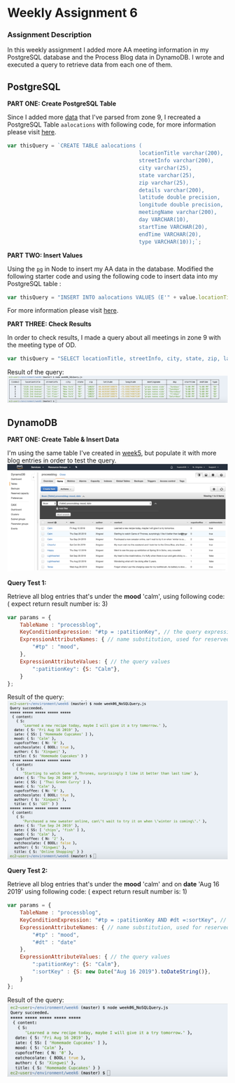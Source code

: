 # Weekly Assignment 6

### Assignment Description
In this weekly assignment I added more AA meeting information in my PostgreSQL database and the Process Blog data in DynamoDB. I wrote and executed a query to retrieve data from each one of them. 

## PostgreSQL

**PART ONE: Create PostgreSQL Table**

Since I added more [data](https://github.com/Xingwei726/data-structures/blob/master/week3/data/AA09.csv) that I've parsed from zone 9, I recreated a PostgreSQL Table `aalocations` with following code, for more information please visit [here](https://github.com/Xingwei726/data-structures/blob/master/week4/week04_createTable.js).
```javascript
var thisQuery = `CREATE TABLE aalocations (
                                          locationTitle varchar(200),
                                          streetInfo varchar(200),
                                          city varchar(25),
                                          state varchar(25),
                                          zip varchar(25),
                                          details varchar(200),
                                          latitude double precision,
                                          longitude double precision,
                                          meetingName varchar(200), 
                                          day VARCHAR(10),
                                          startTime VARCHAR(20),
                                          endTime VARCHAR(20),
                                          type VARCHAR(10));`;
```
**PART TWO: Insert Values**

Using the [`pg`](https://node-postgres.com/) in Node to insert my AA data in the database. Modified the following starter code and using the following code to insert data into my PostgreSQL table :
```javascript
var thisQuery = "INSERT INTO aalocations VALUES (E'" + value.locationTitle + "','" + value.streetInfo + "', '" + value.city + "', '" + value.state + "', '"+ value.zip + "', '" + value.details + "', '" + value.latitude + "', '"+value.longitude + "', '" + value.meetingName + "', '" + value.day + "', '" + value.startTime + "', '" + value.endTime + "', '" + value.type + "');";
```
For more information please visit [here](https://github.com/Xingwei726/data-structures/blob/master/week4/week04_insertData.js).

**PART THREE: Check Results**

In order to check results, I made a query about all meetings in zone 9 with the meeting type of OD.
```Javascript
var thisQuery = "SELECT locationTitle, streetInfo, city, state, zip, latitude, longitude, meetingName, day, startTime, endTime, type FROM aalocations WHERE type ='OD';";
```
Result of the query:
![](SQLConsole.jpg)

## DynamoDB
**PART ONE: Create Table & Insert Data**

I'm using the same table I've created in [week5](https://github.com/Xingwei726/data-structures/blob/master/week5/week05.js), but populate it with more blog entries in order to test the query.
![](DynamoDB.jpg)

**Query Test 1:**

Retrieve all blog entries that's under the **mood** 'calm', using following code: ( expect return result number is: 3)
```javascript
var params = {
    TableName : "processblog",
    KeyConditionExpression: "#tp = :patitionKey", // the query expression
    ExpressionAttributeNames: { // name substitution, used for reserved words in DynamoDB
        "#tp" : "mood",
    },
    ExpressionAttributeValues: { // the query values
        ":patitionKey": {S: "Calm"},
    }
};
```
Result of the query:
![](NoSQL1.jpg)

**Query Test 2:**

Retrieve all blog entries that's under the **mood** 'calm' and on **date** 'Aug 16 2019' using following code: ( expect return result number is: 1)
```javascript
var params = {
    TableName : "processblog",
    KeyConditionExpression: "#tp = :patitionKey AND #dt =:sortKey", // the query expression
    ExpressionAttributeNames: { // name substitution, used for reserved words in DynamoDB
        "#tp" : "mood",
        "#dt" : "date"
    },
    ExpressionAttributeValues: { // the query values
        ":patitionKey": {S: "Calm"},
        ":sortKey" : {S: new Date("Aug 16 2019").toDateString()},
    }
};
```
Result of the query:
![](NoSQL2.jpg)